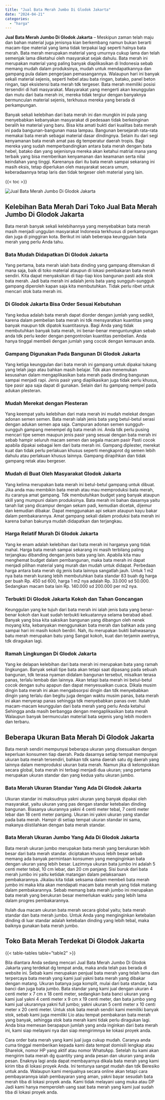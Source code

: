```yaml
---
title: "Jual Bata Merah Jumbo Di Glodok Jakarta"
date: "2024-04-21"
categories: 
  - "harga"
---
```


**Jual Bata Merah Jumbo Di Glodok Jakarta** – Meskipun zaman telah maju dan bahan material juga jenisnya kian berkembang namun bukan berarti macam-tipe material yang lama tidak terpakai lagi seperti halnya bata merah. Bata merah merupakan material yang umurnya cukup lama dan telah semenjak lama diketahui oleh masyarakat sejak dahulu. Bata merah ini merupakan material yang paling banyak diaplikasikan di Indonesia sebab memang mudah dalam produksinya, mudah untuk mendapatkannya dan gampang pula dalam pengerjaan pemasangannya. Walaupun hari ini banyak sekali material sejenis, seperti hebel atau bata ringan, batako, panel beton ringan, tapi eksistensi bata merah tdk tergeser. Bata merah memiliki posisi tersendiri di hati masyarakat. Masyarakat yang mengerti akan keunggulan dan mutu dari bata merah ini, mereka tidak tergiur dengan banyaknya bermunculan material sejenis, terkhusus mereka yang berada di perkampungan.

Banyak sekali kelebihan dari bata merah ini dan mungkin ini pula yang menyebabkan kebanyakan masyarakat di pedesaan tidak berkeinginan beralih ke material yang baru. Bisa kita amati bukti dari kualitas bata merah ini pada bangunan-bangunan masa lampau. Bangunan bersejarah rata-rata memakai bata merah sebagai material dasar dindingnya. Selain itu dari segi kenyamanan bata merah amat pas dg temperatur daerah tropis. Bagi mereka yang sudah memperbandingkan antara bata merah dengan bata hebel, batako dan yang sejenisnya mereka akan ketahui matrial mana yang terbaik yang bisa memberikan kenyamanan dan keamanan serta nilai keindahan yang tinggi. Karenanya dari itu bata merah sampai sekarang ini masih eksis, tetap diperlukan oleh masyarakat secara umum, keberadaannya tetap laris dan tidak tergeser oleh material yang lain.

{{< toc >}}

![Jual Bata Merah Jumbo Di Glodok Jakarta](/images/jual-bata-merah-17.png)

## Kelebihan Bata Merah Dari Toko Jual Bata Merah Jumbo Di Glodok Jakarta

Bata merah banyak sekali kelebihannya yang menyebabkan bata merah masih menjadi unggulan masyarakat Indonesia terkhusus di perkampungan dan juga di pinggiran kota. Berikut ini ialah beberapa keunggulan bata merah yang perlu Anda tahu.

### Bata Mudah Didapatkan Di Glodok Jakarta

Yang pertama, bata merah ialah bata dinding yang gampang ditemukan di mana saja, baik di toko material ataupun di lokasi pembakaran bata merah sendiri. Kita dapat menyaksikan di tiap-tiap kios bangunan pasti ada stok bata merah. Jadi bata merah ini adalah jenis bata yang sungguh-sungguh gampang diperoleh kapan saja kita membutuhkan. Tidak perlu ribet untuk mencari stok bata merah ini.

### Di Glodok Jakarta Bisa Order Sesuai Kebutuhan

Yang kedua adalah bata merah dapat diorder dengan jumlah yang sedikit, karena dalam pembelian bata merah ini tdk mensyaratkan kuantitas yang banyak maupun tdk dipatok kuantitasnya. Bagi Anda yang tidak membutuhkan banyak bata merah, ini benar-benar menguntungkan sebab anda tdk perlu keder dengan pengontrolan kuantitas pembelian. Anda hanya tinggal membeli dengan jumlah yang cocok dengan kemauan anda.

### Gampang Digunakan Pada Bangunan Di Glodok Jakarta

Yang ketiga keunggulan dari bata merah ini gampang untuk dipakai tukang yang telah jago atau bahkan masih belajar. Tdk akan menemukan kesusahan dalam mengaplikasikan bata merah pada dinding bangunan sampai menjadi rapi. Jenis pasir yang diaplikasikan juga tidak perlu khusus, tipe pasir apa saja dapat di gunakan. Selain dari itu gampang nempel pada adukan plesteran.

### Mudah Merekat dengan Plesteran

Yang keempat yaitu kelebihan dari mata merah ini mudah melekat dengan adonan semen semen. Bata merah ialah jenis bata yang betul-betul serasi dengan adukan semen apa saja. Campuran adonan semen sungguh-sungguh gampang menempel dg bata merah ini. Anda tdk perlu pusing mencari tipe semen maupun jenis pasir yang sesuai dengan bata merah ini sebab hampir seluruh macam semen dan segala macam pasir Pasti cocok apabila dipakai sebagai lem dari bata merah ini. Gampang diplester, merekat kuat dan tidak perlu perlakuan khusus seperti mengkaprot dg semen lebih dahulu atau perlakuan khusus lainnya. Gampang dirapihkan dan tidak gampang retak atau bergeser.

### Mudah di Buat Oleh Masyarakat Glodok Jakarta

Yang kelima merupakan bata merah ini betul-betul gampang untuk dibuat. Jika anda mau membikin bata merah atau mau memproduksi bata merah, itu caranya amat gampang. Tdk membutuhkan budget yang banyak ataupun skill yang mumpuni dalam produksinya. Bata merah ini bahan dasarnya yaitu tanah liat yang dicampur dengan sekam padi, kemudian dicetak, dijemur dan kemudian dibakar. Dapat menggunakan api sekam ataupun kayu bakar dalam pembakarannya. Amat gampang sekali dalam produksi bata merah ini karena bahan bakunya mudah didapatkan dan terjangkau.

### Harga Relatif Murah Di Glodok Jakarta

Yang ke enam adalah kelebihan dari bata merah ini harganya yang tidak mahal. Harga bata merah sampai sekarang ini masih terbilang paling terjangkau dibanding dengan jenis bata yang lain. Apabila kita mau menghemat budget dalam pembangunan, maka bata merah ini dapat menjadi pilihan material yang murah dan mudah untuk didapat. Perbedaan harga antara bata merah dg jenis bata lainnya sangatlah jauh. Untuk 1 m2 nya bata merah kurang lebih membutuhkan bata standar 83 buah dg harga per buah Rp. 450 sd 600, harga 1 m2 nya adalah Rp. 33.000 sd 50.000. Sedangkan macam bata lain Rp. 140.000 sd 200.000 per m2 nya.

### Terbukti Di Glodok Jakarta Kokoh dan Tahan Goncangan

Keunggulan yang ke tujuh dari bata merah ini ialah jenis bata yang benar-benar kokoh dan kuat sudah terbukti kekuatannya selama berabad abad. Banyak yang bisa kita saksikan bangunan yang dibangun oleh nenek moyang kita, kebanyakan menggunakan bata merah dan bahkan ada yang sampai hari ini masih kokoh berdiri. Nah, itu merupakan bukti bahwasanya batu merah merupakan batu yang Sangat kokoh, kuat dan terjamin awetnya, tdk diragukan lagi.

### Ramah Lingkungan Di Glodok Jakarta

Yang ke delapan kelebihan dari bata merah ini merupakan bata yang ramah lingkungan. Banyak sekali tipe bata akan tetapi saat dipasang pada sebuah bangunan, tdk terasa nyaman didalam bangunan tersebut, misalkan terasa panas, terlalu lembab dan lainnya. Akan tetapi bata merah ini betul-betul cocok dengan suhu apapun dan dapat menyesuaikan cuaca. Dikala musim dingin bata merah ini akan mengabsorpsi dingin dan tdk menyebabkan dingin yang terlalu dan begitu juga dengan waktu musim panas, bata merah ini akan menyerap panas sehingga tdk menyebabkan panas over. Itulah macam-macam keunggulan dari bata merah yang perlu Anda ketahui Sehingga anda masih berbangga dengan mengaplikasikan bata merah Walaupun banyak bermunculan material bata sejenis yang lebih modern dan terbaru.

## Beberapa Ukuran Bata Merah Di Glodok Jakarta

Bata merah sendiri mempunyai beberapa ukuran yang disesuaikan dengan keperluan konsumen tiap daerah. Pada dasarnya setiap tempat mempunyai ukuran bata merah tersendiri, bahkan tdk sama daerah satu dg daerah yang lainnya dalam memproduksi ukuran bata merah. Namun jika di kelompokkan secara global, bata merah ini terbagi menjadi dua ukuran; yang pertama merupakan ukuran standar dan yang kedua yaitu ukuran jumbo.

### Bata Merah Ukuran Standar Yang Ada Di Glodok Jakarta

Ukuran standar ini maksudnya yakni ukuran yang banyak dipakai oleh masyarakat, yaitu ukuran yang pas dengan standar ketebalan dinding bangunan. Biasanya ukurannya yakni 4 centi meter tebal, 7 centi meter lebar dan 18 centi meter panjang. Ukuran ini yakni ukuran yang standar pada bata merah. Hampir di setiap tempat ukuran standar ini sama, makanya diistilahkan dengan bata merah standar.

### Bata Merah Ukuran Jumbo Yang Ada Di Glodok Jakarta

Bata merah ukuran jumbo merupakan bata merah yang berukuran lebih besar dari bata merah standar. diciptakan khusus lebih besar sebab memang ada banyak permintaan konsumen yang menginginkan bata dengan ukuran yang lebih besar. Lazimnya ukuran bata jumbo ini adalah 5 centi meter tebal, 10 cm lebar, dan 20 cm panjang. Sisi buruk dari bata merah jumbo ini yaitu ketidak matangan dalam pelaksanaan pembakarannya. Jikalau kita tidak seksama dalam membeli bata merah jumbo ini maka kita akan mendapati macam bata merah yang tidak matang dalam pembakarannya. Sebab memang bata merah jumbo ini merupakan bata merah yang berukuran besar memerlukan waktu yang lebih lama dalam progres pembakarannya.

Itulah dua macam ukuran bata merah secara global yaitu; bata merah standar dan bata merah jumbo. Untuk Anda yang menginginkan ketebalan dinding di luar standar adalah ketebalan dinding yang lebih tebal, maka baiknya gunakan bata merah jumbo.

## Toko Bata Merah Terdekat Di Glodok Jakarta

{{< table-tables table="table2" >}}

Bila diantara Anda sedang mencari Jual Bata Merah Jumbo Di Glodok Jakarta yang terdekat dg tempat anda, maka anda telah pas berada di website ini. Sebab kami merupakan penjual bata merah yang telah lama dan terpercaya bata merah yang kami jual yakni bata merah yang dibakar dengan matang. Ukuran batanya juga komplit, mulai dari bata standar, bata banci dan juga bata jumbo. Bata standar yang kami jual dengan ukuran 4 centi meter x 7 cm x 18 centi meter, sedangkan bata banci ukuran yang kami jual yakni 4 centi meter x 9 cm x 19 centi meter, dan bata jumbo yang kami jual ukurannya yakni full jumbo; yakni ukuran 5 centi meter x 10 centi meter x 20 centi meter. Untuk stok bata merah sendiri kami memiliki banyak stok, sebab kami juga memiliki Lio atau tempat pembakaran bata merah yang banyak, sehingga stok bata merah kami tidak perlu diragukan lagi. Anda bisa memesan berapapun jumlah yang anda inginkan dari bata merah ini, kami siap melayani nya dan siap mengirimnya ke lokasi proyek anda.

Cara order bata merah yang kami jual juga cukup mudah. Caranya anda cuma tinggal memberikan kepada kami data tempat domisili lengkap atau Sharelok, nomor HP yang aktif atau nomor WhatsApp. Setelah itu kami akan mengirim bata merah dg quantity yang anda pesan dan ukuran yang anda pesan. Enaknya lagi anda dapat membayarnya dikala bata merah yang kami kirim tiba di lokasi proyek Anda. Ini tentunya sangat mudah dan tdk Beresiko untuk anda. Walaupun kami menjualnya secara online akan tetapi cara pembayarannya ialah pembayaran yang aman, yakni bayar sesudah bata merah tiba di lokasi proyek anda. Kami tidak melayani uang muka atau DP Jadi kami hanya memperoleh uang saat bata merah yang kami jual sudah tiba di lokasi proyek anda.
